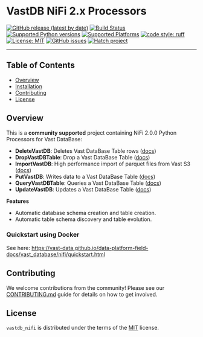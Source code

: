 # VastDB NiFi 2.x Processors

[![GitHub release (latest by date)](https://img.shields.io/github/v/release/vast-data/vastdb_nifi?style=flat-square)](https://github.com/vast-data/vastdb_nifi/releases)
[![Build Status](https://github.com/vast-data/vastdb_nifi/actions/workflows/main.yml/badge.svg)](https://github.com/vast-data/vastdb_nifi/actions/workflows/main.yml)
[![Supported Python versions](https://img.shields.io/badge/Python-3.9%20|%203.10%20|%203.11-blue)](https://www.python.org/)
[![Supported Platforms](https://img.shields.io/badge/platform-MacOS%20ARM64%20|%20linux%20AMD64-lightgrey)](https://www.python.org/)
[![code style: ruff](https://img.shields.io/badge/code%20style-ruff-4B4483.svg)](https://github.com/astral-sh/ruff)
[![License: MIT](https://img.shields.io/badge/License-MIT-yellow.svg)](https://opensource.org/licenses/MIT)
[![GitHub issues](https://img.shields.io/github/issues/vast-data/vastdb_nifi)](https://github.com/vast-data/vastdb_nifi/issues)
[![Hatch project](https://img.shields.io/badge/%F0%9F%A5%9A-Hatch-4051b5.svg)](https://github.com/pypa/hatch)

-----

## Table of Contents

- [Overview](#overview)
- [Installation](#installation)
- [Contributing](#contributing)
- [License](#license)

## Overview

This is a **community supported** project containing NiFi 2.0.0 Python Processors for Vast DataBase:

- **DeleteVastDB**: Deletes Vast DataBase Table rows ([docs](./docs/DeleteVastDB.md))
- **DropVastDBTable**: Drop a Vast DataBase Table ([docs](./docs/DropVastDBTable.md))
- **ImportVastDB**: High performance import of parquet files from Vast S3 ([docs](./docs/ImportVastDB.md))
- **PutVastDB**: Writes data to a Vast DataBase Table ([docs](./docs/PutVastDB.md))
- **QueryVastDBTable**: Queries a Vast DataBase Table ([docs](./docs/QueryVastDBTable.md))
- **UpdateVastDB**: Updates a Vast DataBase Table ([docs](./docs/UpdateVastDB.md))

**Features**

- Automatic database schema creation and table creation.
- Automatic table schema discovery and table evolution.

### Quickstart using Docker

See here: https://vast-data.github.io/data-platform-field-docs/vast_database/nifi/quickstart.html

## Contributing

We welcome contributions from the community!  Please see our [CONTRIBUTING.md](./CONTRIBUTING.md) guide for details on how to get involved. 

## License

`vastdb_nifi` is distributed under the terms of the [MIT](https://spdx.org/licenses/MIT.html) license.
